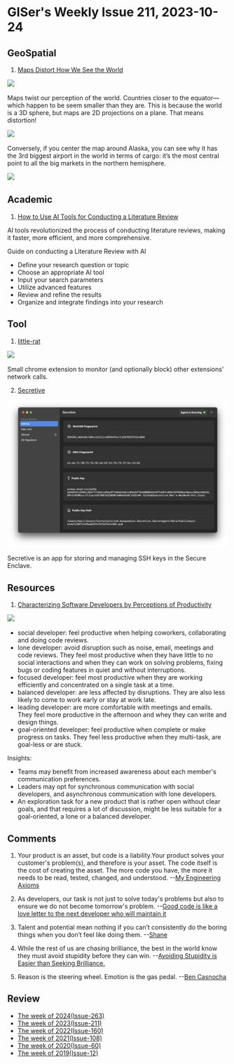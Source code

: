 # GISer's Weekly Issue 211, 2023-10-24

## GeoSpatial

1. [Maps Distort How We See the World](https://unchartedterritories.tomaspueyo.com/p/maps-distort-how-we-see-the-world)

![](https://substackcdn.com/image/fetch/w_1272,c_limit,f_webp,q_auto:good,fl_progressive:steep/https%3A%2F%2Fsubstack-post-media.s3.amazonaws.com%2Fpublic%2Fimages%2F9023d572-d461-47cb-83b3-49585f7238bc_480x480.gif)

Maps twist our perception of the world. Countries closer to the equator—which happen to be seem smaller than they are. This is because the world is a 3D sphere, but maps are 2D projections on a plane. That means distortion!

![](https://substackcdn.com/image/fetch/w_1272,c_limit,f_webp,q_auto:good,fl_progressive:steep/https%3A%2F%2Fsubstack-post-media.s3.amazonaws.com%2Fpublic%2Fimages%2F2f76b16e-edbe-4bc7-8781-f87f389ba29e_1224x1036.png)

Conversely, if you center the map around Alaska, you can see why it has the 3rd biggest airport in the world in terms of cargo: it’s the most central point to all the big markets in the northern hemisphere.

![](https://substackcdn.com/image/fetch/w_1272,c_limit,f_webp,q_auto:good,fl_progressive:steep/https%3A%2F%2Fsubstack-post-media.s3.amazonaws.com%2Fpublic%2Fimages%2F878cf0cb-f2cb-4cb0-bbb7-8fe2b610ef86_745x745.png)

## Academic

1. [How to Use AI Tools for Conducting a Literature Review](https://typeset.io/resources/ai-tools-for-literature-review/)

AI tools revolutionized the process of conducting literature reviews, making it faster, more efficient, and more comprehensive.

Guide on conducting a Literature Review with AI

- Define your research question or topic
- Choose an appropriate AI tool
- Input your search parameters
- Utilize advanced features
- Review and refine the results
- Organize and integrate findings into your research

## Tool

1. [little-rat](https://github.com/dnakov/little-rat)

![](https://cdn.beekka.com/blogimg/asset/202308/bg2023082302.webp)

Small chrome extension to monitor (and optionally block) other extensions' network calls.

2. [Secretive](https://github.com/maxgoedjen/secretive)

![](https://github.com/maxgoedjen/secretive/raw/main/.github/readme/app-dark.png)

Secretive is an app for storing and managing SSH keys in the Secure Enclave.

## Resources

1. [Characterizing Software Developers by Perceptions of Productivity](https://newsletter.getdx.com/p/developers-ideal-workdays)

![](https://substackcdn.com/image/fetch/w_1272,c_limit,f_webp,q_auto:good,fl_progressive:steep/https%3A%2F%2Fsubstack-post-media.s3.amazonaws.com%2Fpublic%2Fimages%2F91fa8a57-4c43-4091-8c40-e96c79882a1a_1772x2158.png)

- social developer: feel productive when helping coworkers, collaborating and doing code reviews.
- lone developer: avoid disruption such as noise, email, meetings and code reviews. They feel most productive when they have little to no social interactions and when they can work on solving problems, fixing bugs or coding features in quiet and without interruptions.
- focused developer: feel most productive when they are working efficiently and concentrated on a single task at a time.
- balanced developer: are less affected by disruptions. They are also less likely to come to work early or stay at work late.
- leading developer: are more comfortable with meetings and emails. They feel more productive in the afternoon and whey they can write and design things.
- goal-oriented developer: feel productive when complete or make progress on tasks. They feel less productive when they multi-task, are goal-less or are stuck.

Insights:

- Teams may benefit from increased awareness about each member's communication preferences.
- Leaders may opt for synchronous communication with social developers, and asynchronous communication with lone developers.
- An exploration task for a new product that is rather open without clear goals, and that requires a lot of discussion, might be less suitable for a goal-oriented, a lone or a balanced developer.

## Comments

1. Your product is an asset, but code is a liability.Your product solves your customer's problem(s), and therefore is your asset. The code itself is the cost of creating the asset. The more code you have, the more it needs to be read, tested, changed, and understood.
   --[My Engineering Axioms](https://martinrue.com/my-engineering-axioms/)

2. As developers, our task is not just to solve today's problems but also to ensure we do not become tomorrow's problem.
   --[Good code is like a love letter to the next developer who will maintain it](https://addyosmani.com/blog/good-code/)

3. Talent and potential mean nothing if you can’t consistently do the boring things when you don’t feel like doing them.
   --[Shane](https://fs.blog/brain-food/october-15-2023/)

4. While the rest of us are chasing brilliance, the best in the world know they must avoid stupidity before they can win.
   --[Avoiding Stupidity is Easier than Seeking Brilliance.](https://fs.blog/avoiding-stupidity/)

5. Reason is the steering wheel. Emotion is the gas pedal.
   --[Ben Casnocha](https://casnocha.com/reid-hoffman-lessons)

## Review

- [The week of 2024(Issue-263)](../2024/issue-263.md)
- [The week of 2023(Issue-211)](../2023/issue-211.md)
- [The week of 2022(Issue-160)](../2022/issue-160.md)
- [The week of 2021(Issue-108)](../2021/issue-108.md)
- [The week of 2020(Issue-60)](../2020/issue-60.md)
- [The week of 2019(Issue-12)](../2019/issue-12.md)
